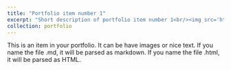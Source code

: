 ```yaml
---
title: "Portfolio item number 1"
excerpt: "Short description of portfolio item number 1<br/><img src='https://github.com/dr-mushtaq/portfolio/blob/main/pic.png'>"
collection: portfolio
---
```


This is an item in your portfolio. It can be have images or nice text. If you name the file .md, it will be parsed as markdown. If you name the file .html, it will be parsed as HTML. 
